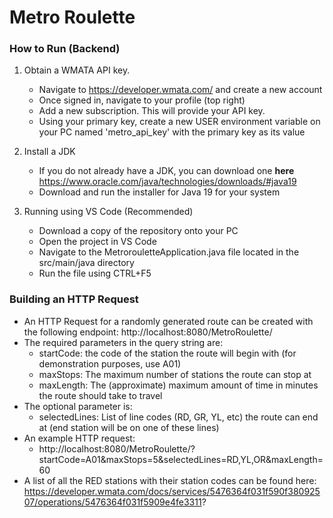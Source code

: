 # Metro Roulette

### How to Run (Backend)

1. Obtain a WMATA API key. 
    - Navigate to https://developer.wmata.com/ and create a new account
    - Once signed in, navigate to your profile (top right)
    - Add a new subscription. This will provide your API key.
    - Using your primary key, create a new USER environment variable on your PC
    named 'metro_api_key' with the primary key as its value

2. Install a JDK
    - If you do not already have a JDK, you can download one **here** https://www.oracle.com/java/technologies/downloads/#java19
    - Download and run the installer for Java 19 for your system

3. Running using VS Code (Recommended)
    - Download a copy of the repository onto your PC
    - Open the project in VS Code
    - Navigate to the MetrorouletteApplication.java file located in the src/main/java directory
    - Run the file using CTRL+F5

### Building an HTTP Request
- An HTTP Request for a randomly generated route can be created with the following endpoint:
    http://localhost:8080/MetroRoulette/
- The required parameters in the query string are:
    - startCode: the code of the station the route will begin with (for demonstration purposes, use A01)
    - maxStops: The maximum number of stations the route can stop at
    - maxLength: The (approximate) maximum amount of time in minutes the route should take to travel
- The optional parameter is:
    - selectedLines: List of line codes (RD, GR, YL, etc) the route can end at (end station will be on one of these lines)
- An example HTTP request:
    - http://localhost:8080/MetroRoulette/?startCode=A01&maxStops=5&selectedLines=RD,YL,OR&maxLength=60
- A list of all the RED stations with their station codes can be found here: 
https://developer.wmata.com/docs/services/5476364f031f590f38092507/operations/5476364f031f5909e4fe3311?
